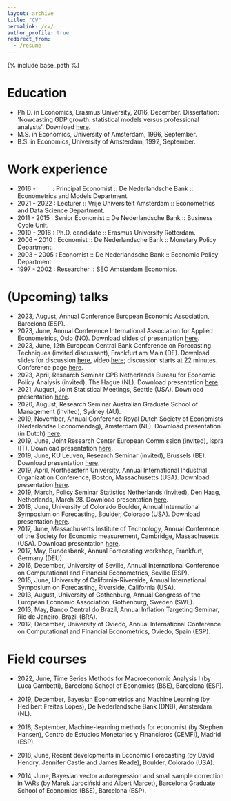 ```yaml
---
layout: archive
title: "CV"
permalink: /cv/
author_profile: true
redirect_from:
  - /resume
---
```


{% include base_path  %}

Education 
======
* Ph.D. in Economics, Erasmus University, 2016, December. Dissertation: 'Nowcasting GDP growth: statistical models versus professional analysts'. Download [here](https://repub.eur.nl/pub/94686).
* M.S. in Economics,  University of Amsterdam, 1996, September.
* B.S. in Economics, University of Amsterdam, 1992, September.

Work experience
======
* 2016 - &nbsp;&nbsp;&nbsp;&nbsp;&nbsp;&nbsp;&nbsp;&nbsp;&nbsp;: Principal Economist :: De Nederlandsche Bank :: Econometrics and Models Department.
* 2021 - 2022 : Lecturer :: Vrije Universiteit Amsterdam :: Econometrics and Data Science Department.
* 2011 - 2015 : Senior Economist :: De Nederlandsche Bank :: Business Cycle Unit.
* 2010 - 2016 : Ph.D. candidate :: Erasmus University Rotterdam.
* 2006 - 2010 : Economist :: De Nederlandsche Bank :: Monetary Policy Department.
* 2003 - 2005 : Economist :: De Nederlandsche Bank :: Economic Policy Department.
* 1997 - 2002 : Researcher :: SEO Amsterdam Economics.

(Upcoming) talks
======
* 2023, August, Annual Conference European Economic Association, Barcelona (ESP).
* 2023, June, Annual Conference International Association for Applied Econometrics, Oslo (NO). Download slides of presentation [here](https://jasperdewinter.github.io/pp/files/DeWinter_IAAE2023.pdf).
* 2023, June, 12th European Central Bank Conference on Forecasting Techniques (invited discussant), Frankfurt am Main (DE). Download slides for discussion [here](https://jasperdewinter.github.io/pp/files/WinterDiscussionAdammerEtAl2023.pdf), video [here](https://youtu.be/y_Mzs0ujBr4); discussion starts at 22 minutes. Conference page [here](https://www.ecb.europa.eu/pub/conferences/html/20230612_12th_conference_on_forecasting_techniques.en.html).
* 2023, April, Research Seminar CPB Netherlands Bureau for Economic Policy Analysis (invited), The Hague (NL). Download presentation [here](https://jasperdewinter.github.io/pp/files/CPB_FdIndicator.pdf).
* 2021, August, Joint Statistical Meetings, Seattle (USA). Download presentation [here](https://jasperdewinter.github.io/pp/files/JSM_2021.pdf).
* 2020, August, Research Seminar Australian Graduate School of Management (invited), Sydney (AU).
* 2019, November, Annual Conference Royal Dutch Society of Economists (Nederlandse Economendag), Amsterdam (NL). Download presentation (in Dutch) [here](https://jasperdewinter.github.io/pp/files/01112019_SocEc.pdf).
* 2019, June, Joint Research Center European Commission (invited), Ispra (IT). Download presentation [here](https://jasperdewinter.github.io/pp/files/20190620_ISPRA.pdf).
* 2019, June, KU Leuven, Research Seminar (invited), Brussels (BE). Download presentation [here](https://jasperdewinter.github.io/pp/files/20190507.KU_Leuven.pdf).
* 2019, April, Northeastern University, Annual International Industrial Organization Conference, Boston, Massachusetts (USA). Download presentation [here](https://jasperdewinter.github.io/pp/files/IIOC_Misallocation.pdf).
* 2019, March, Policy Seminar Statistics Netherlands (invited), Den Haag, Netherlands, March 28. Download presentation [here](https://jasperdewinter.github.io/pp/files/20190228_SeminarCBS.pdf).
* 2018, June, University of Colorado Boulder, Annual International Symposium on Forecasting, Boulder, Colorado (USA). Download presentation [here](https://jasperdewinter.github.io/pp/files/ISF2018_FINAL.pdf).
* 2017, June, Massachusetts Institute of Technology, Annual Conference of the Society for Economic measurement, Cambridge, Massachusetts (USA). Download presentation [here](https://github.com/jasperdewinter/pp/raw/master/files/SEM2017_FINAL.pdf).
* 2017, May, Bundesbank, Annual Forecasting workshop, Frankfurt, Germany (DEU).
* 2016, December, University of Seville, Annual International Conference on Computational and Financial Econometrics, Seville (ESP).
* 2015, June, University of California-Riverside, Annual International Symposium on Forecasting, Riverside, California (USA).
* 2013, August, University of Gothenburg, Annual Congress of the European Economic Association, Gothenburg, Sweden (SWE).
* 2013, May, Banco Central do Brazil, Annual Inflation Targeting Seminar, Rio de Janeiro, Brazil (BRA).
* 2012, December, University of Oviedo, Annual International Conference on Computational and Financial Econometrics, Oviedo, Spain (ESP).

Field courses
======
* 2022, June, Time Series Methods for Macroeconomic Analysis I (by Luca Gambetti), Barcelona School of Economics (BSE), Barcelona (ESP).
* 2019, December, Bayesian Econometrics and Machine Learning (by Hedibert Freitas Lopes), De Nederlandsche Bank (DNB), Amsterdam (NL).
* 2018, September, Machine-learning methods for economist (by Stephen Hansen), Centro de Estudios Monetarios y Financieros (CEMFI), Madrid (ESP).
* 2018, June, Recent developments in Economic Forecasting (by David Hendry, Jennifer Castle and James Reade), Boulder, Colorado (USA).
  
* 2014, June, Bayesian vector autoregression and small sample correction in VARs (by Marek Jarociński and Albert Marcet), Barcelona Graduate School of Economics (BSE), Barcelona (ESP).

